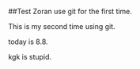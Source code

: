 ##TestZoran use git for the first time.This is my second time using git.today is 8.8.kgk is stupid.